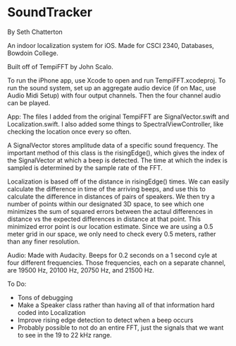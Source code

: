 # SoundTracker
By Seth Chatterton

An indoor localization system for iOS. Made for CSCI 2340, Databases, Bowdoin College.

Built off of TempiFFT by John Scalo.

To run the iPhone app, use Xcode to open and run TempiFFT.xcodeproj.
To run the sound system, set up an aggregate audio device (if on Mac, use Audio Midi Setup) with four output channels. Then the four channel audio can be played.


App:
The files I added from the original TempiFFT are SignalVector.swift and Localization.swift. I also added some things to SpectralViewController, like checking the location once every so often.

A SignalVector stores amplitude data of a specific sound frequency. The important method of this class is the risingEdge(), which gives the index of the SignalVector at which a beep is detected. The time at which the index is sampled is determined by the sample rate of the FFT.

Localization is based off of the distance in risingEdge() times. We can easily calculate the difference in time of the arriving beeps, and use this to calculate the difference in distances of pairs of speakers. We then try a number of points within our designated 3D space, to see which one minimizes the sum of squared errors between the actaul differences in distance vs the expected differences in distance at that point. This minimized error point is our location estimate. Since we are using a 0.5 meter grid in our space, we only need to check every 0.5 meters, rather than any finer resolution.


Audio:
Made with Audacity. Beeps for 0.2 seconds on a 1 second cyle at four different frequencies. Those frequencies, each on a separate channel, are 19500 Hz, 20100 Hz, 20750 Hz, and 21500 Hz.


To Do:

- Tons of debugging
- Make a Speaker class rather than having all of that information hard coded into Localization
- Improve rising edge detection to detect when a beep occurs
- Probably possible to not do an entire FFT, just the signals that we want to see in the 19 to 22 kHz range.
